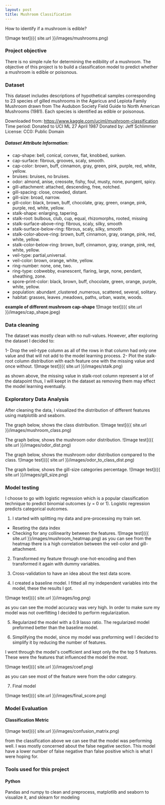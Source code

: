 ```yaml
---
layout: post
title: Mushroom Classification
---
```


How to identify if a mushroom is edible?

![Image test]({{ site.url }}/images/mushrooms.png)



### Project objective
There is no simple rule for determining the edibility of a mushroom.
The objective of this project is to build a classification model to predict
whether a mushroom is edible or poisonous.



### Dataset

This dataset includes descriptions of hypothetical samples corresponding to 23 species of gilled mushrooms in the Agaricus and Lepiota Family Mushroom drawn from The Audubon Society Field Guide to North American Mushrooms (1981). Each species is identified as edible or poisonous.

Downloaded from: https://www.kaggle.com/uciml/mushroom-classification
Time period: Donated to UCI ML 27 April 1987
Donated by: Jeff Schlimmer
License: CC0: Public Domain

##### Dataset Attribute Information:
* cap-shape: bell, conical, convex, flat, knobbed, sunken.
* cap-surface: fibrous, grooves, scaly, smooth.
* cap-color: brown, buff, cinnamon, gray, green, pink, purple, red, white, yellow.
* bruises: bruises, no bruises.
* odor: almond, anise, creosote, fishy, foul, musty, none, pungent, spicy.
* gill-attachment: attached, descending, free, notched.
* gill-spacing: close, crowded, distant.
* gill-size: broad, narrow.
* gill-color: black, brown, buff, chocolate, gray, green, orange, pink, purple, red, white, yellow.
* stalk-shape: enlarging, tapering.
* stalk-root: bulbous, club, cup, equal, rhizomorphs, rooted, missing
* stalk-surface-above-ring: fibrous, scaly, silky, smooth
* stalk-surface-below-ring: fibrous, scaly, silky, smooth
* stalk-color-above-ring: brown, buff, cinnamon, gray, orange, pink, red, white, yellow.
* stalk-color-below-ring: brown, buff, cinnamon, gray, orange, pink, red, white, yellow.
* veil-type: partial,universal.
* veil-color: brown, orange, white, yellow.
* ring-number: none, one, two.
* ring-type: cobwebby, evanescent, flaring, large, none, pendant, sheathing, zone.
* spore-print-color: black, brown, buff, chocolate, green, orange, purple, white, yellow.
* population: abundant ,clustered ,numerous, scattered, several, solitary.
* habitat: grasses, leaves ,meadows, paths, urban, waste, woods.

**example of different mushroom cap-shape**
![Image test]({{ site.url }}/images/cap_shape.jpeg)


### Data cleaning
The dataset was mostly clean with no null-values. However, after exploring the dataset I decided to:

1- Drop the veil-type column as all of the rows in that column had only one value and that will not add to the model learning process.
2- Plot the stalk-root column distribution with each feature one with the missing value and once without.
![Image test]({{ site.url }}/images/stalk.png)

as shown above, the missing value in stalk-root column represent a lot of the datapoint thus, I will keept in the dataset as removing them may effect the model learning eventually.


### Exploratory Data Analysis
After cleaning the data, I visualized the distribution of different features using matplotlib and seaborn.

The graph below, shows the class distribution.
![Image test]({{ site.url }}/images/mushroom_class.png)

The graph below, shows the mushroom odor distribution.
![Image test]({{ site.url }}/images/odor_dist.png)


The graph below, shows the mushroom odor distribution compared to the class.
![Image test]({{ site.url }}/images/odor_to_class_dist.png)


The graph below, shows the gill-size categories percentage.
![Image test]({{ site.url }}/images/gill_size.png)



### Model testing
I choose to go with logistic regression which is a popular classification technique
to predict binomial outcomes (y = 0 or 1). Logistic regression predicts categorical outcomes.

1. I started with splitting my data and pre-processing my train set.  

* Reseting the data index
* Checking for any collinearity between the features.
![Image test]({{ site.url }}/images/mushroom_heatmap.png)
as you can see from the heatmap there is a high correlation between the veil-color and gill-attachment.


2. Transformed my feature through one-hot-encoding and then transformed it again with dummy variables.

3. Cross-validation to have an idea about the test data score.

4. I created a baseline model. I fitted all my independent variables into the model, these the results I got.

![Image test]({{ site.url }}/images/log.png)

as you can see the model accuracy was very high. In order to make sure my model was not overfitting I decided to perform regularization.

5. Regularized the model with a 0.9 lasso ratio. The regularized model preformed better than the baseline model.


6. Simplifying the model, since my model was preforming well I decided to simplify it by reducing the number of features.

I went through the model's coefficient and kept only the the top 5 features. These were the features that influenced the model the most.

![Image test]({{ site.url }}/images/coef.png)

as you can see most of the feature were from the odor category.

7. Final model

![Image test]({{ site.url }}/images/final_score.png)



### Model Evaluation


#### Classification Metric
![Image test]({{ site.url }}/images/confusion_matrix.png)

from the classification above we can see that the model was performing well. I was mostly concerned about the false negative section.
This model have a lower number of false negative than false positive which is what I were hoping for.


### Tools used for this project

#### Python
Pandas and numpy to clean and preprocess, matplotlib and seaborn to visualize it, and sklearn for modeling

